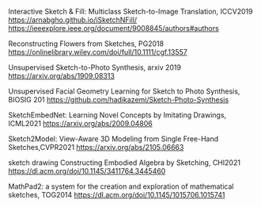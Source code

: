 Interactive Sketch & Fill: Multiclass Sketch-to-Image Translation, ICCV2019
https://arnabgho.github.io/iSketchNFill/
https://ieeexplore.ieee.org/document/9008845/authors#authors

Reconstructing Flowers from Sketches, PG2018
https://onlinelibrary.wiley.com/doi/full/10.1111/cgf.13557

Unsupervised Sketch-to-Photo Synthesis, arxiv 2019
https://arxiv.org/abs/1909.08313

Unsupervised Facial Geometry Learning for Sketch to Photo Synthesis, BIOSIG 201
https://github.com/hadikazemi/Sketch-Photo-Synthesis

SketchEmbedNet: Learning Novel Concepts by Imitating Drawings, ICML2021
https://arxiv.org/abs/2009.04806

Sketch2Model: View-Aware 3D Modeling from Single Free-Hand Sketches,CVPR2021
https://arxiv.org/abs/2105.06663



sketch drawing
Constructing Embodied Algebra by Sketching, CHI2021
https://dl.acm.org/doi/10.1145/3411764.3445460

MathPad2: a system for the creation and exploration of mathematical sketches, TOG2014
https://dl.acm.org/doi/10.1145/1015706.1015741

